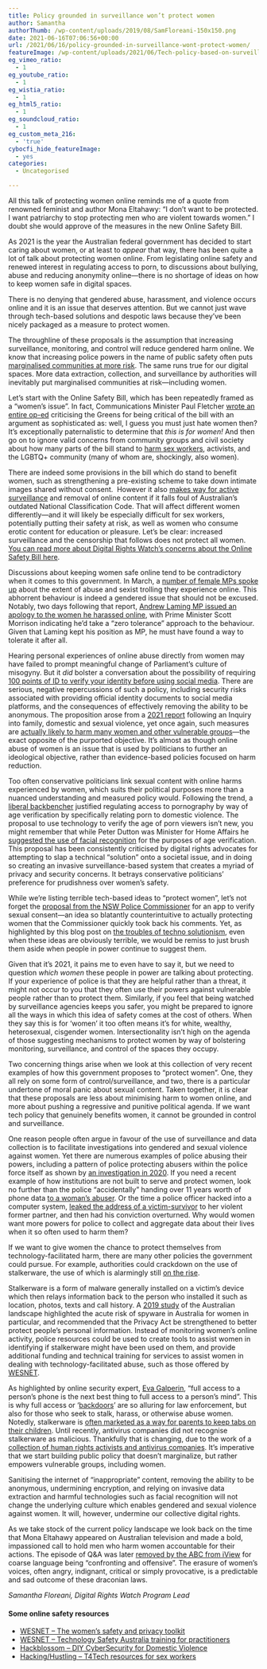 ```yaml
---
title: Policy grounded in surveillance won’t protect women
author: Samantha
authorThumb: /wp-content/uploads/2019/08/SamFloreani-150x150.png
date: 2021-06-16T07:06:56+00:00
url: /2021/06/16/policy-grounded-in-surveillance-wont-protect-women/
featureImage: /wp-content/uploads/2021/06/Tech-policy-based-on-surveillance-will-never-protect-women-1.png
eg_vimeo_ratio:
  - 1
eg_youtube_ratio:
  - 1
eg_wistia_ratio:
  - 1
eg_html5_ratio:
  - 1
eg_soundcloud_ratio:
  - 1
eg_custom_meta_216:
  - 'true'
cybocfi_hide_featureImage:
  - yes
categories:
  - Uncategorised

---
```

 

All this talk of protecting women online reminds me of a quote from renowned feminist and author Mona Eltahawy: “I don’t want to be protected. I want patriarchy to stop protecting men who are violent towards women.” I doubt she would approve of the measures in the new Online Safety Bill.

As 2021 is the year the Australian federal government has decided to start caring about women, or at least to _appear_ that way, there has been quite a lot of talk about protecting women online. From legislating online safety and renewed interest in regulating access to porn, to discussions about bullying, abuse and reducing anonymity online—there is no shortage of ideas on how to keep women safe in digital spaces.

There is no denying that gendered abuse, harassment, and violence occurs online and it is an issue that deserves attention. But we cannot just wave through tech-based solutions and despotic laws because they’ve been nicely packaged as a measure to protect women.

The throughline of these proposals is the assumption that increasing surveillance, monitoring, and control will reduce gendered harm online. We know that increasing police powers in the name of public safety often puts [marginalised communities at more risk][1]. The same runs true for our digital spaces. More data extraction, collection, and surveillance by authorities will inevitably put marginalised communities at risk—including women.

Let’s start with the Online Safety Bill, which has been repeatedly framed as a “women’s issue”. In fact, Communications Minister Paul Fletcher [wrote an entire op-ed][2] criticising the Greens for being critical of the bill with an argument as sophisticated as: well, I guess you must just hate women then? It’s exceptionally paternalistic to determine that _this is for women!_ And then go on to ignore valid concerns from community groups and civil society about how many parts of the bill stand to [harm sex workers][3], activists, and the LGBTQ+ community (many of whom are, shockingly, also women).

There are indeed some provisions in the bill which do stand to benefit women, such as strengthening a pre-existing scheme to take down intimate images shared without consent.  However it also [makes way for active surveillance][4] and removal of online content if it falls foul of Australian’s outdated National Classification Code. That will affect different women differently—and it will likely be especially difficult for sex workers, potentially putting their safety at risk, as well as women who consume erotic content for education or pleasure. Let’s be clear: increased surveillance and the censorship that follows does not protect all women. [You can read more about Digital Rights Watch’s concerns about the Online Safety Bill here][5].

Discussions about keeping women safe online tend to be contradictory when it comes to this government. In March, a [number of female MPs spoke up][6] about the extent of abuse and sexist trolling they experience online. This abhorrent behaviour is indeed a gendered issue that should not be excused. Notably, two days following that report, [Andrew Laming MP issued an apology to the women he harassed online][7], with Prime Minister Scott Morrison indicating he’d take a “zero tolerance” approach to the behaviour. Given that Laming kept his position as MP, he must have found a way to tolerate it after all.

Hearing personal experiences of online abuse directly from women may have failed to prompt meaningful change of Parliament’s culture of misogyny. But it _did_ bolster a conversation about the possibility of requiring [100 points of ID to verify your identity before using social media][8]. There are serious, negative repercussions of such a policy, including security risks associated with providing official identity documents to social media platforms, and the consequences of effectively removing the ability to be anonymous. The proposition arose from a [2021 report][9] following an Inquiry into family, domestic and sexual violence, yet once again, such measures are [actually likely to harm many women and other vulnerable groups][10]—the exact opposite of the purported objective. It’s almost as though online abuse of women is an issue that is used by politicians to further an ideological objective, rather than evidence-based policies focused on harm reduction.

Too often conservative politicians link sexual content with online harms experienced by women, which suits their political purposes more than a nuanced understanding and measured policy would. Following the trend, a [liberal backbencher][11] justified regulating access to pornography by way of age verification by specifically relating porn to domestic violence. The proposal to use technology to verify the age of porn viewers isn’t new, you might remember that while Peter Dutton was Minister for Home Affairs he [suggested the use of facial recognition][12] for the purposes of age verification. This proposal has been consistently criticised by digital rights advocates for attempting to slap a technical “solution” onto a societal issue, and in doing so creating an invasive surveillance-based system that creates a myriad of privacy and security concerns. It betrays conservative politicians’ preference for prudishness over women’s safety.

While we’re listing terrible tech-based ideas to “protect women”, let’s not forget the [proposal from the NSW Police Commissioner][13] for an app to verify sexual consent—an idea so blatantly counterintuitive to actually protecting women that the Commissioner quickly took back his comments. Yet, as highlighted by this blog post on [the troubles of techno solutionism][14], even when these ideas are obviously terrible, we would be remiss to just brush them aside when people in power continue to suggest them.

Given that it’s 2021, it pains me to even have to say it, but we need to question _which_ _women_ these people in power are talking about protecting. If your experience of police is that they are helpful rather than a threat, it might not occur to you that they often use their powers against vulnerable people rather than to protect them. Similarly, if you feel that being watched by surveillance agencies keeps you safer, you might be prepared to ignore all the ways in which this idea of safety comes at the cost of others. When they say this is for ‘women’ it too often means it’s for white, wealthy, heterosexual, cisgender women. Intersectionality isn’t high on the agenda of those suggesting mechanisms to protect women by way of bolstering monitoring, surveillance, and control of the spaces they occupy.  

Two concerning things arise when we look at this collection of very recent examples of how this government proposes to “protect women”. One, they all rely on some form of control/surveillance, and two, there is a particular undertone of moral panic about sexual content. Taken together, it is clear that these proposals are less about minimising harm to women online, and more about pushing a regressive and punitive political agenda. If we want tech policy that genuinely benefits women, it cannot be grounded in control and surveillance.

One reason people often argue in favour of the use of surveillance and data collection is to facilitate investigations into gendered and sexual violence against women. Yet there are numerous examples of police abusing their powers, including a pattern of police protecting abusers within the police force itself as shown by [an investigation in 2020][15]. If you need a recent example of how institutions are not built to serve and protect women, look no further than the police “accidentally” handing over 11 years worth of phone data [to a woman’s abuser][16]. Or the time a police officer hacked into a computer system, [leaked the address of a victim-survivor][17] to her violent former partner, and then had his conviction overturned. Why would women want more powers for police to collect and aggregate data about their lives when it so often used to harm them?

If we want to give women the chance to protect themselves from technology-facilitated harm, there are many other policies the government could pursue. For example, authorities could crackdown on the use of stalkerware, the use of which is alarmingly still [on the rise][18].

Stalkerware is a form of malware generally installed on a victim’s device which then relays information back to the person who installed it such as location, photos, texts and call history. A [2019 study][19] of the Australian landscape highlighted the acute risk of spyware in Australia for women in particular, and recommended that the Privacy Act be strengthened to better protect people’s personal information. Instead of monitoring women’s online activity, police resources could be used to create tools to assist women in identifying if stalkerware might have been used on them, and provide additional funding and technical training for services to assist women in dealing with technology-facilitated abuse, such as those offered by [WESNET][20].

As highlighted by online security expert, [Eva Galperin][21], “full access to a person’s phone is the next best thing to full access to a person’s mind”. This is why full access or ‘[backdoors][22]’ are so alluring for law enforcement, but also for those who seek to stalk, harass, or otherwise abuse women. Notedly, stalkerware is [often marketed as a way for parents to keep tabs on their children][23]. Until recently, antivirus companies did not recognise stalkerware as malicious. Thankfully that is changing, due to the work of a [collection of human rights activists and antivirus companies][24]. It’s imperative that we start building public policy that doesn’t marginalize, but rather empowers vulnerable groups, including women.

Sanitising the internet of “inappropriate” content, removing the ability to be anonymous, undermining encryption, and relying on invasive data extraction and harmful technologies such as facial recognition will not change the underlying culture which enables gendered and sexual violence against women. It will, however, undermine our collective digital rights.

As we take stock of the current policy landscape we look back on the time that Mona Eltahawy appeared on Australian television and made a bold, impassioned call to hold men who harm women accountable for their actions. The episode of Q&A was later [removed by the ABC from iView][25] for coarse language being “confronting and offensive”. The erasure of women’s voices, often angry, indignant, critical or simply provocative, is a predictable and sad outcome of these draconian laws.

_Samantha Floreani, Digital Rights Watch Program Lead_

#### **Some online safety resources**

  * [WESNET &#8211; The women’s safety and privacy toolkit][26]
  * [WESNET &#8211; Technology Safety Australia training for practitioners][20]
  * [Hackblossom &#8211; DIY CyberSecurity for Domestic Violence][27]
  * [Hacking/Hustling &#8211; T4Tech resources for sex workers][28]

 [1]: https://www.mdpi.com/2076-0760/10/2/68
 [2]: https://twitter.com/PaulFletcherMP/status/1379942143737782272
 [3]: https://www.theguardian.com/commentisfree/2021/may/11/the-protections-of-australias-online-safety-bill-exclude-us-sex-workers
 [4]: https://www.thesaturdaypaper.com.au/opinion/topic/2021/03/13/flaws-new-online-safety-laws/161555400011272
 [5]: https://digitalrightswatch.org.au/2021/02/11/explainer-the-online-safety-bill/
 [6]: https://www.smh.com.au/politics/federal/mp-lashes-soul-destroying-abuse-after-sympathising-with-sacked-staffer-20210325-p57dyd.html
 [7]: https://www.theguardian.com/australia-news/2021/mar/26/liberal-mp-andrew-laming-apologises-for-online-treatment-of-two-brisbane-women
 [8]: https://www.innovationaus.com/govt-mulls-id-points-to-use-for-social-media/
 [9]: https://parlinfo.aph.gov.au/parlInfo/download/committees/reportrep/024577/toc_pdf/Inquiryintofamily,domesticandsexualviolence.pdf;fileType=application%2Fpdf
 [10]: https://digitalrightswatch.org.au/2021/04/30/explainer-anonymity-online-is-important/
 [11]: https://www.abc.net.au/news/2021-06-01/liberal-urges-government-action-to-restrict-porn-access/100179984
 [12]: https://www.vice.com/en/article/wjwyq5/department-home-affairs-australia-face-scan-people-watching-porn
 [13]: https://www.abc.net.au/news/2021-03-18/nsw-sexual-consent-app-proposed-by-mick-fuller/100015782
 [14]: https://digitalrightswatch.org.au/2021/03/25/technosolutionism/
 [15]: https://www.abc.net.au/news/2020-10-19/police-in-australia-are-failing-to-take-action-against-domestic/12757914?nw=0
 [16]: https://www.abc.net.au/news/2021-06-02/police-gave-domestic-violence-victim-data-to-attacker/100173270
 [17]: https://www.theguardian.com/australia-news/2020/sep/01/queensland-police-officer-who-leaked-address-of-domestic-violence-victim-has-conviction-overturned?CMP=Share_iOSApp_Other
 [18]: https://stopstalkerware.org/2021/04/08/coalition-members-publish-major-reports-on-the-state-of-stalkerware-in-2020/
 [19]: https://accan.org.au/files/Grants/2017%20successful%20projects/Deakin%20-%20Consumer%20Spyware%20Industry%20%20-%2030Jul19%20WEB.pdf
 [20]: https://techsafety.org.au/events-training/training/
 [21]: https://www.eff.org/deeplinks/2020/05/watch-eff-cybersecurity-director-eva-galperins-ted-talk-about-stalkerware
 [22]: https://www.abc.net.au/news/2018-08-14/tech-surveillance-laws-less-of-a-back-door-and-more-a-side-gate/10114534
 [23]: https://ia.acs.org.au/article/2020/-disturbing-and-dangerous--stalkerware-on-the-rise.html
 [24]: https://www.eff.org/press/releases/eff-antivirus-companies-and-human-rights-groups-launch-coalition-combat-stalkerware
 [25]: https://www.theguardian.com/media/2019/nov/08/abc-pulls-qas-confronting-feminist-debate-from-iview-amid-investigation
 [26]: https://techsafety.org.au/resources/resources-women/
 [27]: https://hackblossom.org/domestic-violence/
 [28]: https://hackinghustling.org/t4tech-resources-from-hacking-hustling-exchange/